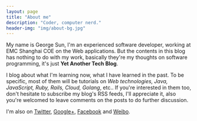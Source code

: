 ```yaml
---
layout: page
title: "About me"
description: "Coder, computer nerd."
header-img: "img/about-bg.jpg"
---
```


My name is George Sun, I'm an experienced software developer, working at EMC Shanghai COE on the Web applications. But the contents in this blog has nothing to do with my work, basically they're my thoughts on software programming, it's just **Yet Another Tech Blog**.

I blog about what I'm learning now, what I have learned in the past. To be specific, most of them will be tutorials on *Web technologies, Java, JavaScript, Ruby, Rails, Cloud, Golang*, etc.. If you're interested in them too, don't  hesitate to subscribe my blog's RSS feeds, I'll appreciate it, also you're welcomed to leave comments on the posts to do further discussion.

I'm also on [Twitter](https://twitter.com/kui_sun), [Google+](https://plus.google.com/u/0/103092209824087504629), [Facebook](https://www.facebook.com/kui.sun.71) and [Weibo](http://weibo.com/1994207995/profile).
